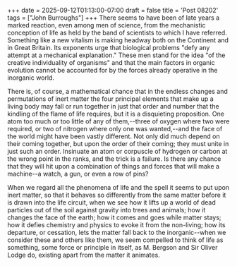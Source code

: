 +++
date = 2025-09-12T01:13:00-07:00
draft = false
title = 'Post 08202'
tags = ["John Burroughs"]
+++
There seems to have been of late years a marked reaction, even among men of science, from the mechanistic conception of life as held by the band of scientists to which I have referred. Something like a new vitalism is making headway both on the Continent and in Great Britain. Its exponents urge that biological problems "defy any attempt at a mechanical explanation." These men stand for the idea "of the creative individuality of organisms" and that the main factors in organic evolution cannot be accounted for by the forces already operative in the inorganic world.

There is, of course, a mathematical chance that in the endless changes and permutations of inert matter the four principal elements that make up a living body may fall or run together in just that order and number that the kindling of the flame of life requires, but it is a disquieting proposition. One atom too much or too little of any of them,--three of oxygen where two were required, or two of nitrogen where only one was wanted,--and the face of the world might have been vastly different. Not only did much depend on their coming together, but upon the order of their coming; they must unite in just such an order. Insinuate an atom or corpuscle of hydrogen or carbon at the wrong point in the ranks, and the trick is a failure. Is there any chance that they will hit upon a combination of things and forces that will make a machine--a watch, a gun, or even a row of pins?

When we regard all the phenomena of life and the spell it seems to put upon inert matter, so that it behaves so differently from the same matter before it is drawn into the life circuit, when we see how it lifts up a world of dead particles out of the soil against gravity into trees and animals; how it changes the face of the earth; how it comes and goes while matter stays; how it defies chemistry and physics to evoke it from the non-living; how its departure, or cessation, lets the matter fall back to the inorganic--when we consider these and others like them, we seem compelled to think of life as something, some force or principle in itself, as M. Bergson and Sir Oliver Lodge do, existing apart from the matter it animates.
